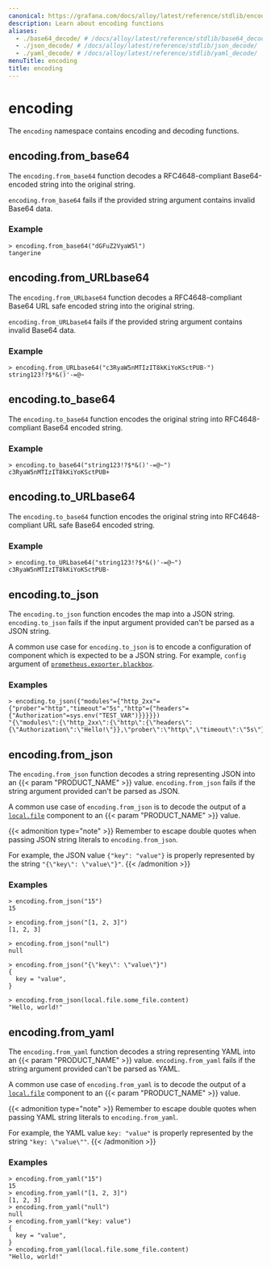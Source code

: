 ```yaml
---
canonical: https://grafana.com/docs/alloy/latest/reference/stdlib/encoding/
description: Learn about encoding functions
aliases:
  - ./base64_decode/ # /docs/alloy/latest/reference/stdlib/base64_decode/
  - ./json_decode/ # /docs/alloy/latest/reference/stdlib/json_decode/
  - ./yaml_decode/ # /docs/alloy/latest/reference/stdlib/yaml_decode/
menuTitle: encoding
title: encoding
---
```


# encoding

The `encoding` namespace contains encoding and decoding functions.

## encoding.from_base64

The `encoding.from_base64` function decodes a RFC4648-compliant Base64-encoded string into the original string.

`encoding.from_base64` fails if the provided string argument contains invalid Base64 data.

### Example

```text
> encoding.from_base64("dGFuZ2VyaW5l")
tangerine
```

## encoding.from_URLbase64

The `encoding.from_URLbase64` function decodes a RFC4648-compliant Base64 URL safe encoded string into the original string.

`encoding.from_URLbase64` fails if the provided string argument contains invalid Base64 data.

### Example

```
> encoding.from_URLbase64("c3RyaW5nMTIzIT8kKiYoKSctPUB-")
string123!?$*&()'-=@~
```

## encoding.to_base64

The `encoding.to_base64` function encodes the original string into RFC4648-compliant Base64 encoded string.

### Example

```
> encoding.to_base64("string123!?$*&()'-=@~")
c3RyaW5nMTIzIT8kKiYoKSctPUB+
```

## encoding.to_URLbase64

The `encoding.to_base64` function encodes the original string into RFC4648-compliant URL safe Base64 encoded string.

### Example

```
> encoding.to_URLbase64("string123!?$*&()'-=@~")
c3RyaW5nMTIzIT8kKiYoKSctPUB-
```

## encoding.to_json

The `encoding.to_json` function encodes the map into a JSON string.
`encoding.to_json` fails if the input argument provided can't be parsed as a JSON string.

A common use case for `encoding.to_json` is to encode a configuration of component which is expected to be a JSON string.
For example, `config` argument of [`prometheus.exporter.blackbox`][].

### Examples

```alloy
> encoding.to_json({"modules"={"http_2xx"={"prober"="http","timeout"="5s","http"={"headers"={"Authorization"=sys.env("TEST_VAR")}}}}})
"{\"modules\":{\"http_2xx\":{\"http\":{\"headers\":{\"Authorization\":\"Hello!\"}},\"prober\":\"http\",\"timeout\":\"5s\"}}}"
```

## encoding.from_json

The `encoding.from_json` function decodes a string representing JSON into an {{< param "PRODUCT_NAME" >}} value.
`encoding.from_json` fails if the string argument provided can't be parsed as JSON.

A common use case of `encoding.from_json` is to decode the output of a [`local.file`][] component to an {{< param "PRODUCT_NAME" >}} value.

{{< admonition type="note" >}}
Remember to escape double quotes when passing JSON string literals to `encoding.from_json`.

For example, the JSON value `{"key": "value"}` is properly represented by the string `"{\"key\": \"value\"}"`.
{{< /admonition >}}

### Examples

```alloy
> encoding.from_json("15")
15

> encoding.from_json("[1, 2, 3]")
[1, 2, 3]

> encoding.from_json("null")
null

> encoding.from_json("{\"key\": \"value\"}")
{
  key = "value",
}

> encoding.from_json(local.file.some_file.content)
"Hello, world!"
```

## encoding.from_yaml

The `encoding.from_yaml` function decodes a string representing YAML into an {{< param "PRODUCT_NAME" >}} value.
`encoding.from_yaml` fails if the string argument provided can't be parsed as YAML.

A common use case of `encoding.from_yaml` is to decode the output of a [`local.file`][] component to an {{< param "PRODUCT_NAME" >}} value.

{{< admonition type="note" >}}
 Remember to escape double quotes when passing YAML string literals to `encoding.from_yaml`.

For example, the YAML value `key: "value"` is properly represented by the string `"key: \"value\""`.
{{< /admonition >}}

### Examples

```alloy
> encoding.from_yaml("15")
15
> encoding.from_yaml("[1, 2, 3]")
[1, 2, 3]
> encoding.from_yaml("null")
null
> encoding.from_yaml("key: value")
{
  key = "value",
}
> encoding.from_yaml(local.file.some_file.content)
"Hello, world!"
```

[`local.file`]: ../../components/local/local.file/
[`prometheus.exporter.blackbox`]: ../../components/prometheus/prometheus.exporter.blackbox
